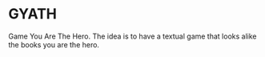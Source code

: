 # GYATH
Game You Are The Hero. The idea is to have a textual game that looks alike the books you are the hero.

